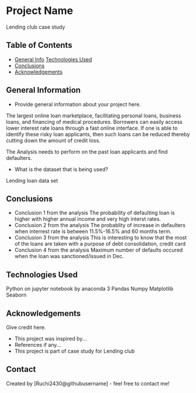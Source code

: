 # Project Name
Lending club case study 

## Table of Contents
* [General Info](#general-information)
 [Technologies Used](#technologies-used)
* [Conclusions](#conclusions)
* [Acknowledgements](#acknowledgements)

<!-- You can include any other section that is pertinent to your problem -->

## General Information
- Provide general information about your project here.
  
The largest online loan marketplace, facilitating personal loans, business loans, and financing of medical procedures. Borrowers can easily access lower interest rate loans through a fast online interface. If one is able to identify these risky loan applicants, then such loans can be reduced thereby cutting down the amount of credit loss. 

The Analysis needs to perform on the past loan applicants and find defaulters.

- What is the dataset that is being used?

Lending loan data set

<!-- You don't have to answer all the questions - just the ones relevant to your project. -->

## Conclusions
- Conclusion 1 from the analysis
    The probability of defaulting loan is higher with higher annual income and very high interst rates.
- Conclusion 2 from the analysis
    The probablity of increase in defaulters when interrest rate is between 11.5%-16.5% and 60 months term.
- Conclusion 3 from the analysis
    This is interesting to know that the most of the loans are taken with a purpose of debt consolidation, credit card
- Conclusion 4 from the analysis
    Maximum number of defaults occured when the loan was sanctioned/issued in Dec. 

<!-- You don't have to answer all the questions - just the ones relevant to your project. -->


## Technologies Used
Python on jupyter notebook by anaconda 3
Pandas
Numpy
Matplotlib
Seaborn

<!-- As the libraries versions keep on changing, it is recommended to mention the version of library used in this project -->

## Acknowledgements
Give credit here.
- This project was inspired by...
- References if any...
- This project is part of case study for Lending club 

## Contact
Created by [Ruchi2430@githubusername] - feel free to contact me!


<!-- Optional -->
<!-- ## License -->
<!-- This project is open source and available under the [... License](). -->

<!-- You don't have to include all sections - just the one's relevant to your project -->
